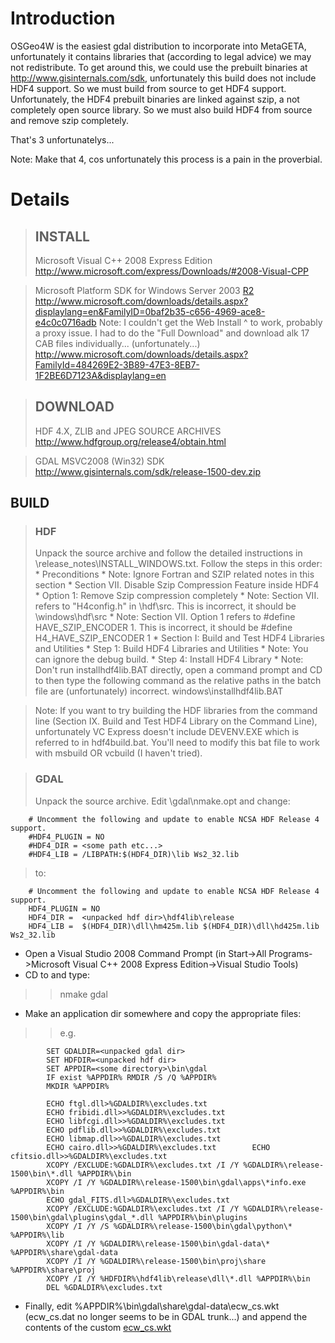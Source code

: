 # Introduction #

OSGeo4W is the easiest gdal distribution to incorporate into MetaGETA, unfortunately it contains libraries that (according to legal advice) we may not redistribute. To get around this, we could use the prebuilt binaries at http://www.gisinternals.com/sdk, unfortunately this build does not include HDF4 support. So we must build from source to get HDF4 support.   Unfortunately, the HDF4 prebuilt binaries are linked against szip, a not completely open source library.  So we must also build HDF4 from source and remove szip completely.

That's 3 unfortunatelys...

Note: Make that 4, cos unfortunately this process is a pain in the proverbial.


# Details #
> ## INSTALL ##
> Microsoft Visual C++ 2008 Express Edition
> http://www.microsoft.com/express/Downloads/#2008-Visual-CPP

> Microsoft Platform SDK for Windows Server 2003 [R2](https://code.google.com/p/metageta/source/detail?r=2)
> http://www.microsoft.com/downloads/details.aspx?displaylang=en&FamilyID=0baf2b35-c656-4969-ace8-e4c0c0716adb
> Note: I couldn't get the Web Install ^ to work, probably a proxy issue. I had to do the "Full Download"
> and download alk 17 CAB files individually... (unfortunately...)
> http://www.microsoft.com/downloads/details.aspx?FamilyId=484269E2-3B89-47E3-8EB7-1F2BE6D7123A&displaylang=en

> ## DOWNLOAD ##
> HDF 4.X, ZLIB and JPEG SOURCE ARCHIVES
> http://www.hdfgroup.org/release4/obtain.html

> GDAL MSVC2008 (Win32) SDK
> http://www.gisinternals.com/sdk/release-1500-dev.zip

## BUILD ##
> ### HDF ###
> Unpack the source archive and follow the detailed instructions in <unpacked hdf dir>\release\_notes\INSTALL\_WINDOWS.txt.
> Follow the steps in this order:
    * Preconditions
      * Note: Ignore Fortran and SZIP related notes in this section
    * Section VII. Disable Szip Compression Feature inside HDF4
      * Option 1: Remove Szip compression completely
        * Note: Section VII. refers to "H4config.h" in <unpacked hdf dir>\hdf\src. This is incorrect, it should be <unpacked hdf dir>\windows\hdf\src
        * Note: Section VII. Option 1 refers to #define HAVE\_SZIP\_ENCODER 1. This is incorrect, it should be #define H4\_HAVE\_SZIP\_ENCODER 1
    * Section I: Build and Test HDF4 Libraries and Utilities
      * Step 1: Build HDF4 Libraries and Utilities
        * Note: You can ignore the debug build.
    * Step 4:  Install HDF4 Library
      * Note: Don't run installhdf4lib.BAT directly, open a command prompt and CD to <unpacked hdf dir> then type the following command as the relative paths in the batch file are (unfortunately) incorrect. windows\installhdf4lib.BAT

> Note: If you want to try building the HDF libraries from the command line (Section IX. Build and Test HDF4 Library on the Command Line), unfortunately VC Express doesn't include DEVENV.EXE which is referred to in hdf4build.bat. You'll need to modify this bat file to work with msbuild OR vcbuild (I haven't tried).

> ### GDAL ###
> Unpack the source archive. Edit <unpacked gdal dir>\gdal\nmake.opt and change:
```
    # Uncomment the following and update to enable NCSA HDF Release 4 support.
    #HDF4_PLUGIN = NO
    #HDF4_DIR =	<some path etc...>
    #HDF4_LIB =	/LIBPATH:$(HDF4_DIR)\lib Ws2_32.lib
```
> to:
```
    # Uncomment the following and update to enable NCSA HDF Release 4 support.
    HDF4_PLUGIN = NO
    HDF4_DIR =	<unpacked hdf dir>\hdf4lib\release
    HDF4_LIB =	$(HDF4_DIR)\dll\hm425m.lib $(HDF4_DIR)\dll\hd425m.lib Ws2_32.lib
```

  * Open a Visual Studio 2008 Command Prompt (in Start->All Programs->Microsoft Visual C++ 2008 Express Edition->Visual Studio Tools)
  * CD to <unpacked gdal dir> and type:
> > nmake gdal

  * Make an application dir somewhere and copy the appropriate files:
> > e.g.
```
        SET GDALDIR=<unpacked gdal dir>
        SET HDFDIR=<unpacked hdf dir>
        SET APPDIR=<some directory>\bin\gdal
        IF exist %APPDIR% RMDIR /S /Q %APPDIR%
        MKDIR %APPDIR%

        ECHO ftgl.dll>%GDALDIR%\excludes.txt
        ECHO fribidi.dll>>%GDALDIR%\excludes.txt
        ECHO libfcgi.dll>>%GDALDIR%\excludes.txt
        ECHO pdflib.dll>>%GDALDIR%\excludes.txt
        ECHO libmap.dll>>%GDALDIR%\excludes.txt
        ECHO cairo.dll>>%GDALDIR%\excludes.txt        ECHO cfitsio.dll>>%GDALDIR%\excludes.txt
        XCOPY /EXCLUDE:%GDALDIR%\excludes.txt /I /Y %GDALDIR%\release-1500\bin\*.dll %APPDIR%\bin
        XCOPY /I /Y %GDALDIR%\release-1500\bin\gdal\apps\*info.exe %APPDIR%\bin
        ECHO gdal_FITS.dll>%GDALDIR%\excludes.txt
        XCOPY /EXCLUDE:%GDALDIR%\excludes.txt /I /Y %GDALDIR%\release-1500\bin\gdal\plugins\gdal_*.dll %APPDIR%\bin\plugins
        XCOPY /I /Y /S %GDALDIR%\release-1500\bin\gdal\python\* %APPDIR%\lib
        XCOPY /I /Y %GDALDIR%\release-1500\bin\gdal-data\* %APPDIR%\share\gdal-data
        XCOPY /I /Y %GDALDIR%\release-1500\bin\proj\share %APPDIR%\share\proj
        XCOPY /I /Y %HDFDIR%\hdf4lib\release\dll\*.dll %APPDIR%\bin
        DEL %GDALDIR%\excludes.txt
```

  * Finally, edit %APPDIR%\bin\gdal\share\gdal-data\ecw\_cs.wkt (ecw\_cs.dat no longer seems to be in GDAL trunk...) and append the contents of the custom [ecw\_cs.wkt](http://code.google.com/p/metageta/source/browse/build/gdal/gdal_data/ecw_cs.wkt)
